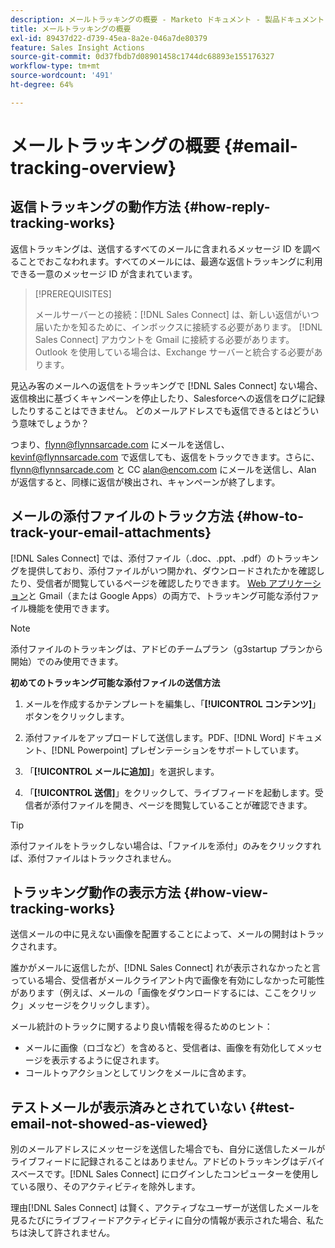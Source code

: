 ```yaml
---
description: メールトラッキングの概要 - Marketo ドキュメント - 製品ドキュメント
title: メールトラッキングの概要
exl-id: 89437d22-d739-45ea-8a2e-046a7de80379
feature: Sales Insight Actions
source-git-commit: 0d37fbdb7d08901458c1744dc68893e155176327
workflow-type: tm+mt
source-wordcount: '491'
ht-degree: 64%

---
```


# メールトラッキングの概要 {#email-tracking-overview}

## 返信トラッキングの動作方法 {#how-reply-tracking-works}

返信トラッキングは、送信するすべてのメールに含まれるメッセージ ID を調べることでおこなわれます。すべてのメールには、最適な返信トラッキングに利用できる一意のメッセージ ID が含まれています。

>[!PREREQUISITES]
>
>メールサーバーとの接続：[!DNL Sales Connect] は、新しい返信がいつ届いたかを知るために、インボックスに接続する必要があります。 [!DNL Sales Connect] アカウントを Gmail に接続する必要があります。 Outlook を使用している場合は、Exchange サーバーと統合する必要があります。

見込み客のメールへの返信をトラッキングで [!DNL Sales Connect] ない場合、返信検出に基づくキャンペーンを停止したり、Salesforceへの返信をログに記録したりすることはできません。 どのメールアドレスでも返信できるとはどういう意味でしょうか？

つまり、flynn@flynnsarcade.com にメールを送信し、kevinf@flynnsarcade.com で返信しても、返信をトラックできます。さらに、flynn@flynnsarcade.com と CC alan@encom.com にメールを送信し、Alan が返信すると、同様に返信が検出され、キャンペーンが終了します。

## メールの添付ファイルのトラック方法 {#how-to-track-your-email-attachments}

[!DNL Sales Connect] では、添付ファイル（.doc、.ppt、.pdf）のトラッキングを提供しており、添付ファイルがいつ開かれ、ダウンロードされたかを確認したり、受信者が閲覧しているページを確認したりできます。 [Web アプリケーション](https://toutapp.com/login)と Gmail（または Google Apps）の両方で、トラッキング可能な添付ファイル機能を使用できます。

>[!NOTE]
>
>添付ファイルのトラッキングは、アドビのチームプラン（g3startup プランから開始）でのみ使用できます。

**初めてのトラッキング可能な添付ファイルの送信方法**

1. メールを作成するかテンプレートを編集し、「**[!UICONTROL コンテンツ]**」ボタンをクリックします。

1. 添付ファイルをアップロードして送信します。PDF、[!DNL Word] ドキュメント、[!DNL Powerpoint] プレゼンテーションをサポートしています。

1. 「**[!UICONTROL メールに追加]**」を選択します。

1. 「**[!UICONTROL 送信]**」をクリックして、ライブフィードを起動します。受信者が添付ファイルを開き、ページを閲覧していることが確認できます。

>[!TIP]
>
>添付ファイルをトラックしない場合は、「ファイルを添付」のみをクリックすれば、添付ファイルはトラックされません。

## トラッキング動作の表示方法 {#how-view-tracking-works}

送信メールの中に見えない画像を配置することによって、メールの開封はトラックされます。

誰かがメールに返信したが、[!DNL Sales Connect] れが表示されなかったと言っている場合、受信者がメールクライアント内で画像を有効にしなかった可能性があります（例えば、メールの「画像をダウンロードするには、ここをクリック」メッセージをクリックします）。

メール統計のトラックに関するより良い情報を得るためのヒント：

* メールに画像（ロゴなど）を含めると、受信者は、画像を有効化してメッセージを表示するように促されます。
* コールトゥアクションとしてリンクをメールに含めます。

## テストメールが表示済みとされていない {#test-email-not-showed-as-viewed}

別のメールアドレスにメッセージを送信した場合でも、自分に送信したメールがライブフィードに記録されることはありません。アドビのトラッキングはデバイスベースです。[!DNL Sales Connect] にログインしたコンピューターを使用している限り、そのアクティビティを除外します。

理由[!DNL Sales Connect] は賢く、アクティブなユーザーが送信したメールを見るたびにライブフィードアクティビティに自分の情報が表示された場合、私たちは決して許されません。
